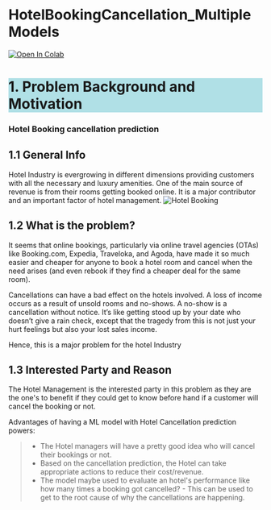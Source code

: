 # HotelBookingCancellation_MultipleModels

<a target="_blank" href="https://colab.research.google.com/github/Bhyrav17/HotelBookingCancellation_MultipleModels/blob/main/HotelBookingCancellation.ipynb">
  <img src="https://colab.research.google.com/assets/colab-badge.svg" alt="Open In Colab"/>
</a>

<h1 style="background-color:powderblue; ">1. Problem Background and Motivation</h1> <a class="anchor" id="problem-background"></a>

<h3> Hotel Booking cancellation prediction </h3>

<h2> 1.1 General Info </h2>
Hotel Industry is evergrowing in different dimensions providing customers with all the necessary and luxury amenities. One of the main source of revenue is from their rooms getting booked online. It is a major contributor and an important factor of hotel management. 

<img src="https://clark.com/wp-content/uploads/2018/07/hotelbooking.jpg" alt="Hotel Booking" />

 
 
 
<h2> 1.2 What is the problem? </h2>
 
 It seems that online bookings, particularly via online travel agencies (OTAs) like Booking.com, Expedia, Traveloka, and Agoda, have made it so much easier and cheaper for anyone to book a hotel room and cancel when the need arises (and even rebook if they find a cheaper deal for the same room). 
 
Cancellations can have a bad effect on the hotels involved. A loss of income occurs as a result of unsold rooms and no-shows. A no-show is a cancellation without notice. It’s like getting stood up by your date who doesn’t give a rain check, except that the tragedy from this is not just your hurt feelings but also your lost sales income. 

Hence, this is a major problem for the hotel Industry


<h2> 1.3 Interested Party and Reason </h2>

The Hotel Management is the interested party in this problem as they are the one's to benefit if they could get to know before hand if a customer will cancel the booking or not.


 Advantages of having a ML model with Hotel Cancellation prediction powers:
  >- The Hotel managers will have a pretty good idea who will cancel their bookings or not.
  >- Based on the cancellation  prediction, the Hotel can take appropriate actions to reduce their cost/revenue.
  >- The model maybe used to evaluate an hotel's performance like  how many times a booking got cancelled? - This can be used to get to the root cause of why the cancellations are happening.

